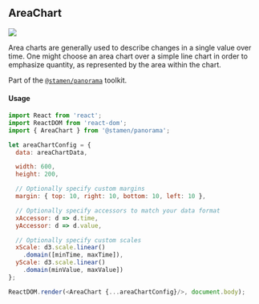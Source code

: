 ## AreaChart

<img src='https://cloud.githubusercontent.com/assets/1127259/11770149/7448e974-a1ac-11e5-90b6-3185c3630552.png'>

Area charts are generally used to describe changes in a single value over time. One might choose an area chart over a simple line chart in order to emphasize quantity, as represented by the area within the chart.

Part of the [`@stamen/panorama`](https://www.npmjs.com/package/@stamen/panorama) toolkit.


#### Usage
```js
import React from 'react';
import ReactDOM from 'react-dom';
import { AreaChart } from '@stamen/panorama';

let areaChartConfig = {
  data: areaChartData,

  width: 600,
  height: 200,

  // Optionally specify custom margins
  margin: { top: 10, right: 10, bottom: 10, left: 10 },

  // Optionally specify accessors to match your data format
  xAccessor: d => d.time,
  yAccessor: d => d.value,

  // Optionally specify custom scales
  xScale: d3.scale.linear()
    .domain([minTime, maxTime]),
  yScale: d3.scale.linear()
    .domain(minValue, maxValue])
};

ReactDOM.render(<AreaChart {...areaChartConfig}/>, document.body);
```

